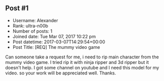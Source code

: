 ## Post #1
- Username: Alexander
- Rank: ultra-n00b
- Number of posts: 1
- Joined date: Tue Mar 07, 2017 10:22 pm
- Post datetime: 2017-03-07T14:29:54+00:00
- Post Title: [REQ] The mummy video game

Can someone take a request for me, i need to rip main character from the mummy video game. I tried rip it with ninja ripper and 3d ripper but it doesn't help. I got some channel on youtube and I need this model for my video. so your work will be appreciated well.
Thanks.
